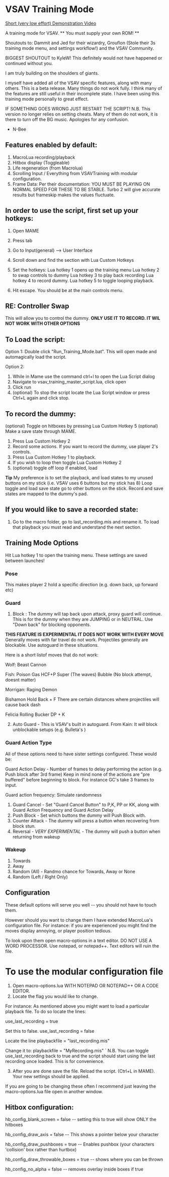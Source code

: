# VSAV Training Mode

[Short (very low effort) Demonstration Video](https://streamable.com/c4j6f5)

A training mode for VSAV. ** You must supply your own ROM! ** 

Shoutouts to: Dammit and Jed for their wizardry, Grouflon (Stole their 3s training mode menu, and settings workflow!) and the VSAV Community. 

BIGGEST SHOUTOUT to KyleW! This definitely would not have happened or continued without you.

I am truly building on the shoulders of giants.

I myself have added all of the VSAV specific features, along with many others.
This is a beta release. Many things do not work fully. I think many of the features are still useful in their incomplete state.
I have been using this training mode personally to great effect.

IF SOMETHING GOES WRONG JUST RESTART THE SCRIPT!
N.B. This version no longer relies on setting cheats. Many of them do not work, it is there to turn off the BG music. Apologies for any confusion.

- N-Bee

## Features enabled by default:
1) MacroLua recording/playback
2) Hitbox display (Toggleable)
3) Life regeneration (from Macrolua)
4) Scrolling Input / Everything from VSAVTraining with modular configuration.
5) Frame Data: Per their documentation: YOU MUST BE PLAYING ON NORMAL SPEED FOR THESE TO BE STABLE.
   Turbo 2 will give accurate results but frameskip makes the values fluctuate.

## In order to use the script, first set up your hotkeys:
1. Open MAME
2. Press tab
3. Go to Input(general) --> User Interface
4. Scroll down and find the section with Lua Custom Hotkeys
5. Set the hotkeys:
	Lua hotkey 1 opens up the training menu
	Lua hotkey 2 to swap controls to dummy
	Lua hotkey 3 to play back recording
	Lua hotkey 4 to record dummy.
	Lua hotkey 5 to toggle looping playback.

6. Hit escape. You should be at the main controls menu.

## RE: Controller Swap
This will allow you to control the dummy. **ONLY USE IT TO RECORD. IT WIL NOT WORK WITH OTHER OPTIONS**

## To Load the script:

Option 1: Double click "Run_Training_Mode.bat". This will open made and automagically load the script.

Option 2:
1) While in Mame use the command ctrl+l to open the Lua Script dialog 
2) Navigate to vsav_training_master_script.lua, click open
3) Click run
4) (optional) To stop the script locate the Lua Script window or press Ctrl+L again
   and click stop.

## To record the dummy:

(optional) Toggle on hitboxes by pressing Lua Custom Hotkey 5
(optional) Make a save state through MAME.
1. Press Lua Custom Hotkey 2
2. Record some actions. If you want to record the dummy, use player 2's controls.
3. Press Lua Custom Hotkey 1 to playback.
4. If you wish to loop then toggle Lua Custom Hotkey 2
5. (optional) toggle off loop if enabled, load 

**Tip** My preference is to set the playback, 
and load states to my unused buttons on my stick (i.e. VSAV uses 6 buttons but my stick has 8)
Loop toggle and load save state go to other buttons on the stick.
Record and save states are mapped to the dummy's pad.

## If you would like to save a recorded state:

1) Go to the macro folder, go to last_recording.mis and rename it.
To load that playback you must read and understand the next section.

## Training Mode Options

Hit Lua hotkey 1 to open the training menu. These settings are saved between launches!

### Pose

This makes player 2 hold a specific direction (e.g. down back, up forward etc)

### Guard
1. Block : The dummy will tap back upon attack, proxy guard will continue.
This is for the dummy when they are JUMPING or in NEUTRAL. Use "Down back" for blocking opponents.

**THIS FEATURE IS EXPERIMENTAL IT DOES NOT WORK WITH EVERY MOVE**
Generally moves with far travel do not work. Projectiles generally are blockable.
Use autoguard in these situations. 

Here is a short listof moves that do not work:

Wolf:
  Beast Cannon

Fish:
  Poison Gas
  HCF+P Super (The waves)
  Bubble (No block attempt, doesnt matter)

Morrigan: 
  Raging Demon

Bishamon
  Hold Back + F
  There are certain distances where projectiles will cause back dash 

Felicia
  Rolling Bucker
  DP + K

2. Auto Guard - This is VSAV's built in autoguard. From Kain: It *will* block unblockable setups (e.g. Bulleta's ) 

### Guard Action Type

All of these options need to have sister settings configured. These would be:

Guard Action Delay - Number of frames to delay performing the action (e.g. Push block after 3rd frame)
Keep in mind none of the actions are "pre buffered" before beginning to block. For instance GC's take 3 frames to input.

Guard action frequency: Simulate randomness 

1. Guard Cancel - Set "Guard Cancel Button" to P,K, PP or KK, along with Guard Action Frequency and Guard Action Delay
2. Push Block - Set which buttons the dummy will Push Block with.
3. Counter Attack - The dummy will press a button when recovering from block stun.
4. Reversal - *VERY EXPERIMENTAL* - The dummy will push a button when returning from wakeup 

### Wakeup

1. Towards
2. Away
3. Random (All) - Randmo chance for Towards, Away or None
4. Random (Left / Right Only)

## Configuration

These default options will serve you well -- you should not have to touch them.

However should you want to change them I have extended MacroLua's configuration file.
For instance: if you are experienced you might find the moves display annoying, or player position tedious.

To look upon them open macro-options in a text editor. 
DO NOT USE A WORD PROCESSOR. Use notepad, or notepad++.
Text editors will ruin the file.

# To use the modular configuration file

1. Open macro-options.lua WITH NOTEPAD OR NOTEPAD++ OR A CODE EDITOR.
2. Locate the flag you would like to change.

For instance: As mentioned above you might want to load a particular playback file.
To do so locate the lines:

use_last_recording = true

Set this to false.
use_last_recording = false

Locate the line
playbackfile = "last_recording.mis"

Change it to:
playbackfile = "MyRecording.mis"
`
N.B. You can toggle use_last_recording back to true and the script should start using the last recording once loaded.
This is for convenience.

3.  After you are done save the file. Reload the script. (Ctrl+L in MAME). Your new settings should be applied.

If you are going to be changing these often I recommend just leaving the macro-options.lua file open in another window.

## Hitbox configuration:

  hb_config_blank_screen         = false -- setting this to true will show ONLY the hitboxes

  hb_config_draw_axis            = false -- This shows a pointer below your character

  hb_config_draw_pushboxes       = true  -- Enables pushbox (your characters 'collision' box rather than hurtbox)

  hb_config_draw_throwable_boxes = true  -- shows where you can be thrown

  hb_config_no_alpha             = false -- removes overlay inside boxes if true
